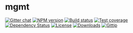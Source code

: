 
# mgmt

[![Gitter chat][gitter-image]][gitter-url]
[![NPM version][npm-image]][npm-url]
[![Build status][travis-image]][travis-url]
[![Test coverage][coveralls-image]][coveralls-url]
[![Dependency Status][david-image]][david-url]
[![License][license-image]][license-url]
[![Downloads][downloads-image]][downloads-url]
[![Gittip][gittip-image]][gittip-url]

[gitter-image]: https://badges.gitter.im/mgmtio/mgmt.png
[gitter-url]: https://gitter.im/mgmtio/mgmt
[npm-image]: https://img.shields.io/npm/v/mgmt.svg?style=flat-square
[npm-url]: https://npmjs.org/package/mgmt
[github-tag]: http://img.shields.io/github/tag/mgmtio/mgmt.svg?style=flat-square
[github-url]: https://github.com/mgmtio/mgmt/tags
[travis-image]: https://img.shields.io/travis/mgmtio/mgmt.svg?style=flat-square
[travis-url]: https://travis-ci.org/mgmtio/mgmt
[coveralls-image]: https://img.shields.io/coveralls/mgmtio/mgmt.svg?style=flat-square
[coveralls-url]: https://coveralls.io/r/mgmtio/mgmt
[david-image]: http://img.shields.io/david/mgmtio/mgmt.svg?style=flat-square
[david-url]: https://david-dm.org/mgmtio/mgmt
[license-image]: http://img.shields.io/npm/l/mgmt.svg?style=flat-square
[license-url]: LICENSE
[downloads-image]: http://img.shields.io/npm/dm/mgmt.svg?style=flat-square
[downloads-url]: https://npmjs.org/package/mgmt
[gittip-image]: https://img.shields.io/gratipay/jonathanong.svg?style=flat-square
[gittip-url]: https://gratipay.com/jonathanong/
